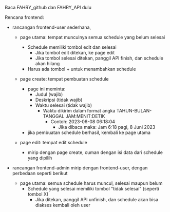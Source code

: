 Baca FAHRY_github dan FAHRY_API dulu

Rencana frontend:
- rancangan frontend-user sederhana, 
    * page utama: tempat munculnya semua schedule yang belum selesai
        + Schedule memiliki tombol edit dan selesai
            - Jika tombol edit ditekan, ke page edit
            - Jika tombol selesai ditekan, panggil API finish, dan schedule akan hilang
        + Harus ada tombol + untuk menambahkan schedule
    
    * page create: tempat pembuatan schedule
        + page ini meminta:
            - Judul (wajib)
            - Deskripsi (tidak wajib)
            - Waktu selesai (tidak wajib)
                * Waktu dikirim dalam format angka TAHUN-BULAN-TANGGAL JAM:MENIT:DETIK
                    - Contoh: 2023-06-08 06:18:04
                        + Jika dibaca maka: Jam 6:18 pagi, 8 Juni 2023
        + jika pembuatan schedule berhasil, kembali ke page utama
    
    * page edit: tempat edit schedule
        + mirip dengan page create, cuman dengan isi data dari schedule yang dipilih
    
- rancangan frontend-admin mirip dengan frontend-user, dengan perbedaan seperti berikut
    * page utama: semua schedule harus muncul, selesai maupun belum
        + Schedule yang selesai memiliki tombol "tidak selesai" (seperti tombol X)
            - Jika ditekan, panggil API unfinish, dan schedule akan bisa diakses kembali oleh user

